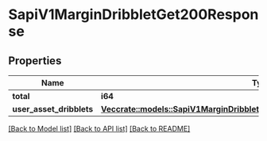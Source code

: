 # SapiV1MarginDribbletGet200Response

## Properties

Name | Type | Description | Notes
------------ | ------------- | ------------- | -------------
**total** | **i64** |  | 
**user_asset_dribblets** | [**Vec<crate::models::SapiV1MarginDribbletGet200ResponseUserAssetDribbletsInner>**](_sapi_v1_margin_dribblet_get_200_response_userAssetDribblets_inner.md) |  | 

[[Back to Model list]](../README.md#documentation-for-models) [[Back to API list]](../README.md#documentation-for-api-endpoints) [[Back to README]](../README.md)


